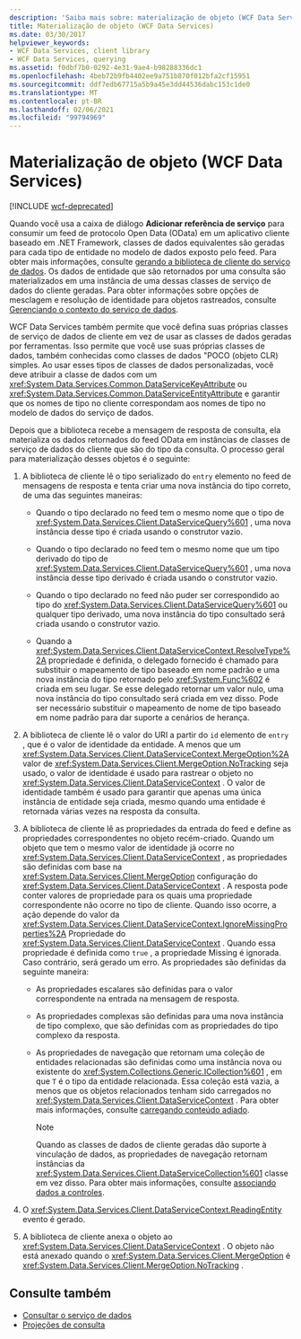 ```yaml
---
description: 'Saiba mais sobre: materialização de objeto (WCF Data Services)'
title: Materialização de objeto (WCF Data Services)
ms.date: 03/30/2017
helpviewer_keywords:
- WCF Data Services, client library
- WCF Data Services, querying
ms.assetid: f0dbf7b0-0292-4e31-9ae4-b98288336dc1
ms.openlocfilehash: 4beb72b9fb4402ee9a751b870f012bfa2cf15951
ms.sourcegitcommit: ddf7edb67715a5b9a45e3dd44536dabc153c1de0
ms.translationtype: MT
ms.contentlocale: pt-BR
ms.lasthandoff: 02/06/2021
ms.locfileid: "99794969"
---
```

# <a name="object-materialization-wcf-data-services"></a>Materialização de objeto (WCF Data Services)

[!INCLUDE [wcf-deprecated](~/includes/wcf-deprecated.md)]

Quando você usa a caixa de diálogo **Adicionar referência de serviço** para consumir um feed de protocolo Open Data (OData) em um aplicativo cliente baseado em .NET Framework, classes de dados equivalentes são geradas para cada tipo de entidade no modelo de dados exposto pelo feed. Para obter mais informações, consulte [gerando a biblioteca de cliente do serviço de dados](generating-the-data-service-client-library-wcf-data-services.md). Os dados de entidade que são retornados por uma consulta são materializados em uma instância de uma dessas classes de serviço de dados do cliente geradas. Para obter informações sobre opções de mesclagem e resolução de identidade para objetos rastreados, consulte [Gerenciando o contexto do serviço de dados](managing-the-data-service-context-wcf-data-services.md).

WCF Data Services também permite que você defina suas próprias classes de serviço de dados de cliente em vez de usar as classes de dados geradas por ferramentas. Isso permite que você use suas próprias classes de dados, também conhecidas como classes de dados "POCO (objeto CLR) simples. Ao usar esses tipos de classes de dados personalizadas, você deve atribuir a classe de dados com um <xref:System.Data.Services.Common.DataServiceKeyAttribute> ou <xref:System.Data.Services.Common.DataServiceEntityAttribute> e garantir que os nomes de tipo no cliente correspondam aos nomes de tipo no modelo de dados do serviço de dados.

Depois que a biblioteca recebe a mensagem de resposta de consulta, ela materializa os dados retornados do feed OData em instâncias de classes de serviço de dados do cliente que são do tipo da consulta. O processo geral para materialização desses objetos é o seguinte:

1. A biblioteca de cliente lê o tipo serializado do `entry` elemento no feed de mensagens de resposta e tenta criar uma nova instância do tipo correto, de uma das seguintes maneiras:

    - Quando o tipo declarado no feed tem o mesmo nome que o tipo de <xref:System.Data.Services.Client.DataServiceQuery%601> , uma nova instância desse tipo é criada usando o construtor vazio.

    - Quando o tipo declarado no feed tem o mesmo nome que um tipo derivado do tipo de <xref:System.Data.Services.Client.DataServiceQuery%601> , uma nova instância desse tipo derivado é criada usando o construtor vazio.

    - Quando o tipo declarado no feed não puder ser correspondido ao tipo do <xref:System.Data.Services.Client.DataServiceQuery%601> ou qualquer tipo derivado, uma nova instância do tipo consultado será criada usando o construtor vazio.

    - Quando a <xref:System.Data.Services.Client.DataServiceContext.ResolveType%2A> propriedade é definida, o delegado fornecido é chamado para substituir o mapeamento de tipo baseado em nome padrão e uma nova instância do tipo retornado pelo <xref:System.Func%602> é criada em seu lugar. Se esse delegado retornar um valor nulo, uma nova instância do tipo consultado será criada em vez disso. Pode ser necessário substituir o mapeamento de nome de tipo baseado em nome padrão para dar suporte a cenários de herança.

2. A biblioteca de cliente lê o valor do URI a partir do `id` elemento de `entry` , que é o valor de identidade da entidade. A menos que um <xref:System.Data.Services.Client.DataServiceContext.MergeOption%2A> valor de <xref:System.Data.Services.Client.MergeOption.NoTracking> seja usado, o valor de identidade é usado para rastrear o objeto no <xref:System.Data.Services.Client.DataServiceContext> . O valor de identidade também é usado para garantir que apenas uma única instância de entidade seja criada, mesmo quando uma entidade é retornada várias vezes na resposta da consulta.

3. A biblioteca de cliente lê as propriedades da entrada do feed e define as propriedades correspondentes no objeto recém-criado. Quando um objeto que tem o mesmo valor de identidade já ocorre no <xref:System.Data.Services.Client.DataServiceContext> , as propriedades são definidas com base na <xref:System.Data.Services.Client.MergeOption> configuração do <xref:System.Data.Services.Client.DataServiceContext> . A resposta pode conter valores de propriedade para os quais uma propriedade correspondente não ocorre no tipo de cliente. Quando isso ocorre, a ação depende do valor da <xref:System.Data.Services.Client.DataServiceContext.IgnoreMissingProperties%2A> Propriedade do <xref:System.Data.Services.Client.DataServiceContext> . Quando essa propriedade é definida como `true` , a propriedade Missing é ignorada. Caso contrário, será gerado um erro. As propriedades são definidas da seguinte maneira:

    - As propriedades escalares são definidas para o valor correspondente na entrada na mensagem de resposta.

    - As propriedades complexas são definidas para uma nova instância de tipo complexo, que são definidas com as propriedades do tipo complexo da resposta.

    - As propriedades de navegação que retornam uma coleção de entidades relacionadas são definidas como uma instância nova ou existente do <xref:System.Collections.Generic.ICollection%601> , em que `T` é o tipo da entidade relacionada. Essa coleção está vazia, a menos que os objetos relacionados tenham sido carregados no <xref:System.Data.Services.Client.DataServiceContext> . Para obter mais informações, consulte [carregando conteúdo adiado](loading-deferred-content-wcf-data-services.md).

      > [!NOTE]
      > Quando as classes de dados de cliente geradas dão suporte à vinculação de dados, as propriedades de navegação retornam instâncias da <xref:System.Data.Services.Client.DataServiceCollection%601> classe em vez disso. Para obter mais informações, consulte [associando dados a controles](binding-data-to-controls-wcf-data-services.md).

4. O <xref:System.Data.Services.Client.DataServiceContext.ReadingEntity> evento é gerado.

5. A biblioteca de cliente anexa o objeto ao <xref:System.Data.Services.Client.DataServiceContext> . O objeto não está anexado quando o <xref:System.Data.Services.Client.MergeOption> é <xref:System.Data.Services.Client.MergeOption.NoTracking> .

## <a name="see-also"></a>Consulte também

- [Consultar o serviço de dados](querying-the-data-service-wcf-data-services.md)
- [Projeções de consulta](query-projections-wcf-data-services.md)
